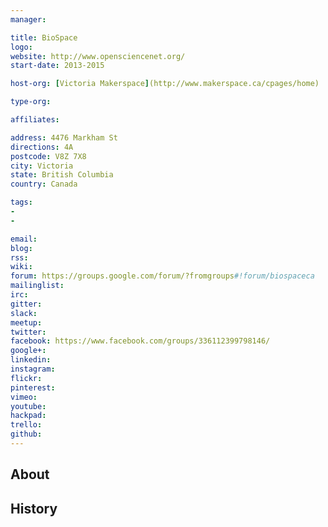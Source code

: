 ```yaml
---
manager:

title: BioSpace
logo:
website: http://www.opensciencenet.org/
start-date: 2013-2015

host-org: [Victoria Makerspace](http://www.makerspace.ca/cpages/home)

type-org:

affiliates:

address: 4476 Markham St
directions: 4A
postcode: V8Z 7X8
city: Victoria
state: British Columbia
country: Canada

tags:
-
-

email:
blog:
rss:
wiki:
forum: https://groups.google.com/forum/?fromgroups#!forum/biospaceca
mailinglist:
irc:
gitter:
slack:
meetup:
twitter:
facebook: https://www.facebook.com/groups/336112399798146/
google+:
linkedin:
instagram:
flickr:
pinterest:
vimeo:
youtube:
hackpad:
trello:
github:
---
```


## About

## History
